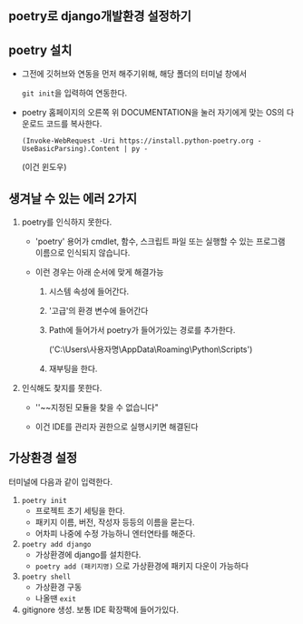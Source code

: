 ## poetry로 django개발환경 설정하기

## poetry 설치

- 그전에 깃허브와 연동을 먼저 해주기위해, 해당 폴더의 터미널 창에서

  `git init`을 입력하여 연동한다.

- poetry 홈페이지의 오른쪽 위 DOCUMENTATION을 눌러 자기에게 맞는 OS의 다운로드 코드를 복사한다.

  `(Invoke-WebRequest -Uri https://install.python-poetry.org -UseBasicParsing).Content | py -`

  (이건 윈도우)





## 생겨날 수 있는 에러 2가지

1. poetry를 인식하지 못한다.

   -  'poetry' 용어가 cmdlet, 함수, 스크립트 파일 또는 실행할 수 있는 프로그램 이름으로 인식되지 않습니다. 

   - 이런 경우는 아래 순서에 맞게 해결가능

     1. 시스템 속성에 들어간다.

     2. '고급'의 환경 변수에 들어간다

     3. Path에 들어가서 poetry가 들어가있는 경로를 추가한다.

        ('C:\Users\사용자명\AppData\Roaming\Python\Scripts')

     4. 재부팅을 한다.

2. 인식해도 찾지를 못한다.

   - ''~~지정된 모듈을 찾을 수 없습니다"

   - 이건 IDE를 관리자 권한으로 실행시키면 해결된다





## 가상환경 설정

터미널에 다음과 같이 입력한다.

1. `poetry init`
   - 프로젝트 초기 세팅을 한다.
   - 패키지 이름, 버전, 작성자 등등의 이름을 묻는다.
   - 어차피 나중에 수정 가능하니 엔터연타를 해준다.
2. `poetry add django`
   - 가상환경에 django를 설치한다.
   - `poetry add (패키지명)` 으로 가상환경에 패키지 다운이 가능하다
3. `poetry shell`
   - 가상환경 구동
   - 나올땐 `exit`
4. gitignore 생성. 보통 IDE 확장팩에 들어가있다.
